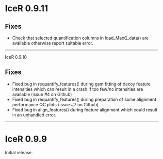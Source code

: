 # IceR 0.9.11

## Fixes

* Check that selected quantification columns in load_MaxQ_data() are available otherwise report suitable error.

---

IceR 0.9.10

## Fixes

* Fixed bug in requantify_features() during gam fitting of decoy feature intensities which can result in a crash if too few/no intensities are available (issue #4 on Github)
* Fixed bug in requantify_features() during preparation of some alignment performance QC plots (issue #7 on Github)
* Fixed bug in align_features() during feature alignment which could result in an unhandled error.

---

# IceR 0.9.9

Initial release.
